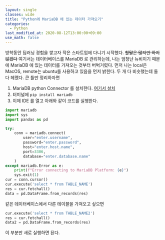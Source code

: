 ```yaml
---
layout: single
classes: wide
title: "Python에 MariaDB 에 있는 데이터 가져오기"
categories:
  - Python
last_modified_at: 2020-08-12T13:00:00+09:00
use_math: false
---
```


방학동안 딥러닝 경험을 쌓고자 작은 스타트업에 다니기 시작했다. ~~할말은 많지만 하지 않겠다~~ 여기서는 데이터베이스를 MariaDB 로 관리하는데, 나는 엄청난 뉴비이기 때문에 MariaDB 에 있는 데이터를 가져오는 것부터 버벅거렸다. 먼저 나는 local은 MacOS, remote는 ubuntu를 사용하고 있음을 먼저 밝힌다. 두 개 다 비슷했는데 둘 다 헤맸다. 큰 틀만 정리하자면

1. MariaDB python Connector 를 설치한다. [여기서 설치](https://mariadb.com/downloads/#connectors)
2. 터미널에 `pip install mariadb`
3. 이제 IDE 를 열고 아래와 같이 코드를 실행한다.

```python
import mariadb
import sys
import pandas as pd

try:
    conn = mariadb.connect(
        user="enter.username",
        password="enter.password",
        host="enter.host.name",
        port=3306,
        database="enter.database.name"
    )
except mariadb.Error as e:
    print(f"Error connecting to MariaDB Platform: {e}")
    sys.exit(1)
cur = conn.cursor()
cur.execute('select * from TABLE_NAME')
res = cur.fetchall()
data = pd.DataFrame.from_records(res)
```

같은 데이터베이스에서 다른 테이블을 가져오고 싶으면

```python
cur.execute('select * from TABLE_NAME2')
res = cur.fetchall()
data2 = pd.DataFrame.from_records(res)
```
이 부분만 새로 실행하면 된다.
